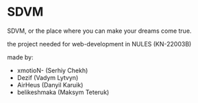 # SDVM
SDVM, or the place where you can make your dreams come true.

the project needed for web-development in NULES (KN-22003B)

made by:
  - xmotioN- (Serhiy Chekh)
  - Dezif (Vadym Lytvyn)
  - AirHeus (Danyil Karuik)
  - belikeshmaka (Maksym Teteruk)
